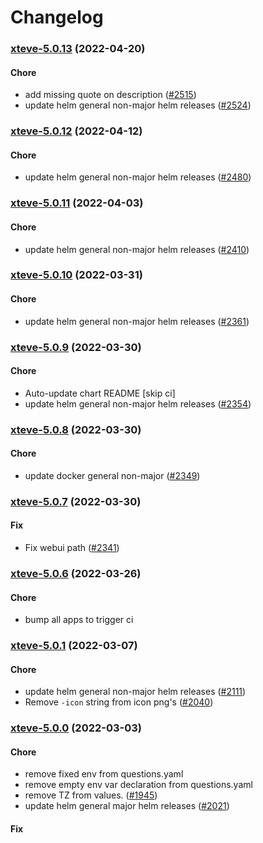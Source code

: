 # Changelog<br>


<a name="xteve-5.0.13"></a>
### [xteve-5.0.13](https://github.com/truecharts/apps/compare/xteve-5.0.12...xteve-5.0.13) (2022-04-20)

#### Chore

* add missing quote on description ([#2515](https://github.com/truecharts/apps/issues/2515))
* update helm general non-major helm releases ([#2524](https://github.com/truecharts/apps/issues/2524))



<a name="xteve-5.0.12"></a>
### [xteve-5.0.12](https://github.com/truecharts/apps/compare/xteve-5.0.11...xteve-5.0.12) (2022-04-12)

#### Chore

* update helm general non-major helm releases ([#2480](https://github.com/truecharts/apps/issues/2480))



<a name="xteve-5.0.11"></a>
### [xteve-5.0.11](https://github.com/truecharts/apps/compare/xteve-5.0.10...xteve-5.0.11) (2022-04-03)

#### Chore

* update helm general non-major helm releases ([#2410](https://github.com/truecharts/apps/issues/2410))



<a name="xteve-5.0.10"></a>
### [xteve-5.0.10](https://github.com/truecharts/apps/compare/xteve-5.0.9...xteve-5.0.10) (2022-03-31)

#### Chore

* update helm general non-major helm releases ([#2361](https://github.com/truecharts/apps/issues/2361))



<a name="xteve-5.0.9"></a>
### [xteve-5.0.9](https://github.com/truecharts/apps/compare/xteve-5.0.8...xteve-5.0.9) (2022-03-30)

#### Chore

* Auto-update chart README [skip ci]
* update helm general non-major helm releases ([#2354](https://github.com/truecharts/apps/issues/2354))



<a name="xteve-5.0.8"></a>
### [xteve-5.0.8](https://github.com/truecharts/apps/compare/xteve-5.0.7...xteve-5.0.8) (2022-03-30)

#### Chore

* update docker general non-major ([#2349](https://github.com/truecharts/apps/issues/2349))



<a name="xteve-5.0.7"></a>
### [xteve-5.0.7](https://github.com/truecharts/apps/compare/xteve-5.0.6...xteve-5.0.7) (2022-03-30)

#### Fix

* Fix webui path ([#2341](https://github.com/truecharts/apps/issues/2341))



<a name="xteve-5.0.6"></a>
### [xteve-5.0.6](https://github.com/truecharts/apps/compare/xteve-5.0.5...xteve-5.0.6) (2022-03-26)

#### Chore

* bump all apps to trigger ci



<a name="xteve-5.0.1"></a>
### [xteve-5.0.1](https://github.com/truecharts/apps/compare/xteve-5.0.0...xteve-5.0.1) (2022-03-07)

#### Chore

* update helm general non-major helm releases ([#2111](https://github.com/truecharts/apps/issues/2111))
* Remove `-icon` string from icon png's ([#2040](https://github.com/truecharts/apps/issues/2040))



<a name="xteve-5.0.0"></a>
### [xteve-5.0.0](https://github.com/truecharts/apps/compare/xteve-4.0.42...xteve-5.0.0) (2022-03-03)

#### Chore

* remove fixed env from questions.yaml
* remove empty env var declaration from questions.yaml
* remove TZ from values. ([#1945](https://github.com/truecharts/apps/issues/1945))
* update helm general major helm releases ([#2021](https://github.com/truecharts/apps/issues/2021))

#### Fix

